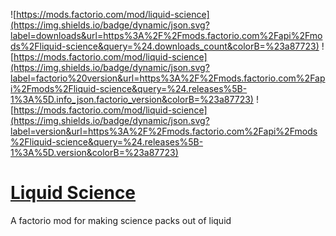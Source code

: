![https://mods.factorio.com/mod/liquid-science](https://img.shields.io/badge/dynamic/json.svg?label=downloads&url=https%3A%2F%2Fmods.factorio.com%2Fapi%2Fmods%2Fliquid-science&query=%24.downloads_count&colorB=%23a87723) ![https://mods.factorio.com/mod/liquid-science](https://img.shields.io/badge/dynamic/json.svg?label=factorio%20version&url=https%3A%2F%2Fmods.factorio.com%2Fapi%2Fmods%2Fliquid-science&query=%24.releases%5B-1%3A%5D.info_json.factorio_version&colorB=%23a87723) ![https://mods.factorio.com/mod/liquid-science](https://img.shields.io/badge/dynamic/json.svg?label=version&url=https%3A%2F%2Fmods.factorio.com%2Fapi%2Fmods%2Fliquid-science&query=%24.releases%5B-1%3A%5D.version&colorB=%23a87723)
# [Liquid Science](https://mods.factorio.com/mod/liquid-science)
A factorio mod for making science packs out of liquid
